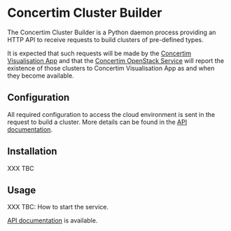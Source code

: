# Concertim Cluster Builder

The Concertim Cluster Builder is a Python daemon process providing an HTTP API
to receive requests to build clusters of pre-defined types.

It is expected that such requests will be made by the [Concertim Visualisation
App](https://github.com/alces-flight/concertim-ct-visualisation-app) and that
the [Concertim OpenStack
Service](https://github.com/alces-flight/concertim-openstack-service) will
report the existence of those clusters to Concertim Visualisation App as and
when they become available.

## Configuration

All required configuration to access the cloud environment is sent in the
request to build a cluster.  More details can be found in the [API
documentation](/docs/api.md).


## Installation

XXX TBC


## Usage

XXX TBC: How to start the service.

[API documentation](/docs/api.md) is available.
